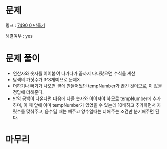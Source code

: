 # 문제
링크 : [7490 0 만들기](https://www.acmicpc.net/problem/7490)

해결여부 : yes

# 문제 풀이
- 연산자와 숫자를 이어붙여 나가다가 끝까지 다다랐으면 수식을 계산
- 탐색의 가짓수가 3^8개이므로 문제X
- 더하기나 빼기가 나오면 앞에 만들어뒀던 tempNumber가 끊긴 것이므로, 이 값을 정답에 더해준다.
- 만약 공백이 나온다면 다음에 나올 숫자와 이어져야 하므로 tempNumber에 추가하며, 이 때 앞에 이미 tempNumber가 있었을 수 있는데 10배하고 추가하면서 자릿수를 맞춰주고, 음수일 때는 빼주고 양수일때는 더해주는 조건만 분기해주면 된다.

# 마무리